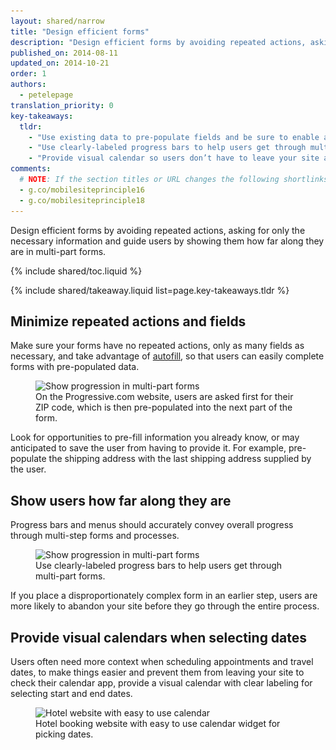 ```yaml
---
layout: shared/narrow
title: "Design efficient forms"
description: "Design efficient forms by avoiding repeated actions, asking for only the necessary information and guide users by showing them how far along they are in multi-part forms."
published_on: 2014-08-11
updated_on: 2014-10-21
order: 1
authors:
  - petelepage
translation_priority: 0
key-takeaways:
  tldr:
    - "Use existing data to pre-populate fields and be sure to enable auto-fill."
    - "Use clearly-labeled progress bars to help users get through multi-part forms."
    - "Provide visual calendar so users don’t have to leave your site and jump to the calendar app on their smartphones."
comments: 
  # NOTE: If the section titles or URL changes the following shortlinks must be updated
  - g.co/mobilesiteprinciple16
  - g.co/mobilesiteprinciple18
---
```


<p class="intro">
  Design efficient forms by avoiding repeated actions, asking for only the necessary information and guide users by showing them how far along they are in multi-part forms.
</p>

{% include shared/toc.liquid %}

{% include shared/takeaway.liquid list=page.key-takeaways.tldr %}

## Minimize repeated actions and fields

Make sure your forms have no repeated actions, only as many fields as 
necessary, and take advantage of 
[autofill](/web/fundamentals/input/form/label-and-name-inputs.html#use-metadata-to-enable-auto-complete),
so that users can easily complete forms with pre-populated data.

<figure>
  <img src="imgs/forms-multipart-good.png" srcset="imgs/forms-multipart-good.png 1x, imgs/forms-multipart-good-2x.png 2x" alt="Show progression in multi-part forms">
  <figcaption>
    On the Progressive.com website, users are asked first for their ZIP code, which is then pre-populated into the next part of the form.
  </figcaption>
</figure>

Look for opportunities to pre-fill information you already know, or may 
anticipated to save the user from having to provide it.  For example, 
pre-populate the shipping address with the last shipping address supplied by 
the user.

## Show users how far along they are

Progress bars and menus should accurately convey overall progress through 
multi-step forms and processes.

<figure>
  <img src="imgs/forms-multipart-good.png" srcset="imgs/forms-multipart-good.png 1x, imgs/forms-multipart-good-2x.png 2x" alt="Show progression in multi-part forms">
  <figcaption>
    Use clearly-labeled progress bars to help users get through multi-part forms.
  </figcaption>
</figure>

If you place a disproportionately complex form in an earlier step, users 
are more likely to abandon your site before they go through the entire process. 


## Provide visual calendars when selecting dates

Users often need more context when scheduling appointments and travel dates, 
to make things easier and prevent them from leaving your site to check their 
calendar app, provide a visual calendar with clear labeling for selecting 
start and end dates. 

<figure>
  <img src="imgs/forms-calendar-good.png" srcset="imgs/forms-calendar-good.png 1x, imgs/forms-calendar-good-2x.png 2x" alt="Hotel website with easy to use calendar">
  <figcaption>
    Hotel booking website with easy to use calendar widget for picking dates.
  </figcaption>
</figure>
